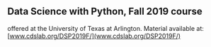 ## Data Science with Python, Fall 2019 course
offered at the University of Texas at Arlington.
Material available at: [www.cdslab.org/DSP2019F/](www.cdslab.org/DSP2019F/)
